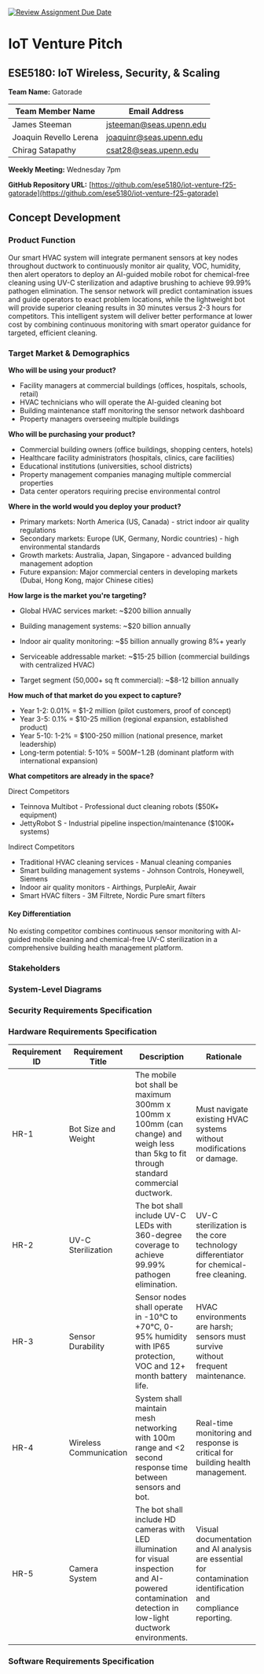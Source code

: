 [![Review Assignment Due Date](https://classroom.github.com/assets/deadline-readme-button-22041afd0340ce965d47ae6ef1cefeee28c7c493a6346c4f15d667ab976d596c.svg)](https://classroom.github.com/a/9GQ6o4cu)

# IoT Venture Pitch

## ESE5180: IoT Wireless, Security, & Scaling

**Team Name:** Gatorade

| Team Member Name | Email Address       |
|------------------|---------------------|
| James Steeman | [jsteeman@seas.upenn.edu](jsteeman@seas.upenn.edu) |
| Joaquin Revello Lerena | [joaquinr@seas.upenn.edu](joaquinr@seas.upenn.edu) |
| Chirag Satapathy | [csat28@seas.upenn.edu](csat28@seas.upenn.edu) |

**Weekly Meeting:** Wednesday 7pm

**GitHub Repository URL:** [https://github.com/ese5180/iot-venture-f25-gatorade](https://github.com/ese5180/iot-venture-f25-gatorade)

## Concept Development

### Product Function

Our smart HVAC system will integrate permanent sensors at key nodes throughout ductwork to continuously monitor air quality, VOC, humidity, then alert operators to deploy an AI-guided mobile robot for chemical-free cleaning using UV-C sterilization and adaptive brushing to achieve 99.99% pathogen elimination. The sensor network will predict contamination issues and guide operators to exact problem locations, while the lightweight bot will provide superior cleaning results in 30 minutes versus 2-3 hours for competitors. This intelligent system will deliver better performance at lower cost by combining continuous monitoring with smart operator guidance for targeted, efficient cleaning.

### Target Market & Demographics

**Who will be using your product?**

- Facility managers at commercial buildings (offices, hospitals, schools, retail)
- HVAC technicians who will operate the AI-guided cleaning bot
- Building maintenance staff monitoring the sensor network dashboard
- Property managers overseeing multiple buildings

**Who will be purchasing your product?**

- Commercial building owners (office buildings, shopping centers, hotels)
- Healthcare facility administrators (hospitals, clinics, care facilities)
- Educational institutions (universities, school districts)
- Property management companies managing multiple commercial properties
- Data center operators requiring precise environmental control

**Where in the world would you deploy your product?**

- Primary markets: North America (US, Canada) - strict indoor air quality regulations
- Secondary markets: Europe (UK, Germany, Nordic countries) - high environmental standards
- Growth markets: Australia, Japan, Singapore - advanced building management adoption
- Future expansion: Major commercial centers in developing markets (Dubai, Hong Kong, major Chinese cities)

**How large is the market you're targeting?**

- Global HVAC services market: ~$200 billion annually
- Building management systems: ~$20 billion annually
- Indoor air quality monitoring: ~$5 billion annually growing 8%+ yearly
- Serviceable addressable market: ~$15-25 billion (commercial buildings with centralized HVAC)

- Target segment (50,000+ sq ft commercial): ~$8-12 billion annually

**How much of that market do you expect to capture?**

- Year 1-2: 0.01% = $1-2 million (pilot customers, proof of concept)
- Year 3-5: 0.1% = $10-25 million (regional expansion, established product)
- Year 5-10: 1-2% = $100-250 million (national presence, market leadership)
- Long-term potential: 5-10% = $500M-$1.2B (dominant platform with international expansion)

**What competitors are already in the space?**

Direct Competitors

- Teinnova Multibot - Professional duct cleaning robots ($50K+ equipment)
- JettyRobot S - Industrial pipeline inspection/maintenance ($100K+ systems)

Indirect Competitors

- Traditional HVAC cleaning services - Manual cleaning companies
- Smart building management systems - Johnson Controls, Honeywell, Siemens
- Indoor air quality monitors - Airthings, PurpleAir, Awair
- Smart HVAC filters - 3M Filtrete, Nordic Pure smart filters

#### Key Differentiation

No existing competitor combines continuous sensor monitoring with AI-guided mobile cleaning and chemical-free UV-C sterilization in a comprehensive building health management platform.


### Stakeholders

### System-Level Diagrams

### Security Requirements Specification

### Hardware Requirements Specification

| Requirement ID | Requirement Title | Description | Rationale |
|----------------|-------------------|-------------|-----------|
| HR-1 | Bot Size and Weight | The mobile bot shall be maximum 300mm x 100mm x 100mm (can change) and weigh less than 5kg to fit through standard commercial ductwork. | Must navigate existing HVAC systems without modifications or damage. |
| HR-2 | UV-C Sterilization | The bot shall include UV-C LEDs with 360-degree coverage to achieve 99.99% pathogen elimination. | UV-C sterilization is the core technology differentiator for chemical-free cleaning. |
| HR-3 | Sensor Durability | Sensor nodes shall operate in -10°C to +70°C, 0-95% humidity with IP65 protection, VOC and 12+ month battery life. | HVAC environments are harsh; sensors must survive without frequent maintenance. |
| HR-4 | Wireless Communication | System shall maintain mesh networking with 100m range and <2 second response time between sensors and bot. | Real-time monitoring and response is critical for building health management. |
| HR-5 | Camera System | The bot shall include HD cameras with LED illumination for visual inspection and AI-powered contamination detection in low-light ductwork environments. | Visual documentation and AI analysis are essential for contamination identification and compliance reporting. |


### Software Requirements Specification
